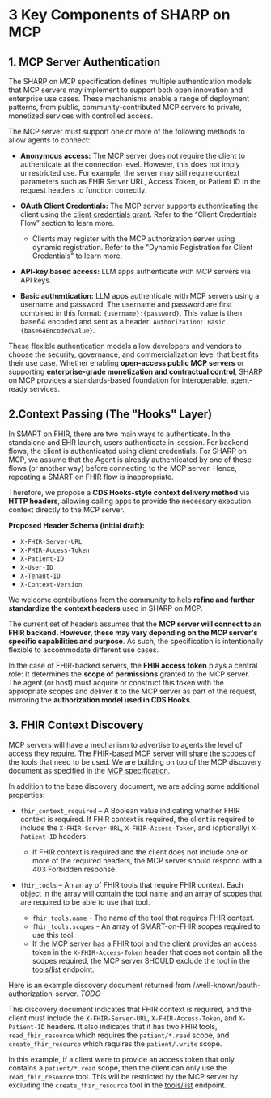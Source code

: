 # 3 Key Components of SHARP on MCP

## 1. MCP Server Authentication

The SHARP on MCP specification defines multiple authentication models that MCP servers
may implement to support both open innovation and enterprise use cases. These mechanisms
enable a range of deployment patterns, from public, community-contributed MCP servers
to private, monetized services with controlled access.

The MCP server must support one or more of the following methods to allow agents
to connect:

-   **Anonymous access:** The MCP server does not require the client to authenticate
    at the connection level. However, this does not imply unrestricted use. For example,
    the server may still require context parameters such as FHIR Server URL, Access
    Token, or Patient ID in the request headers to function correctly.

-   **OAuth Client Credentials:** The MCP server supports authenticating the client
    using the [client credentials grant](https://datatracker.ietf.org/doc/html/draft-ietf-oauth-v2-1-12#name-client-credentials-grant).
    Refer to the “Client Credentials Flow” section to learn more.

    -   Clients may register with the MCP authorization server using dynamic registration.
        Refer to the "Dynamic Registration for Client Credentials" to learn more.

-   **API-key based access:** LLM apps authenticate with MCP servers via API keys.

-   **Basic authentication:** LLM apps authenticate with MCP servers using a username
    and password. The username and password are first combined in this format: `{username}:{password}`.
    This value is then base64 encoded and sent as a header: `Authorization: Basic {base64EncodedValue}`.

These flexible authentication models allow developers and vendors to choose the
security, governance, and commercialization level that best fits their use case.
Whether enabling **open-access public MCP servers** or supporting **enterprise-grade
monetization and contractual control**, SHARP on MCP provides a standards-based
foundation for interoperable, agent-ready services.

## 2.Context Passing (The "Hooks" Layer)

In SMART on FHIR, there are two main ways to authenticate. In the standalone and
EHR launch, users authenticate in-session. For backend flows, the client is authenticated
using client credentials. For SHARP on MCP, we assume that the Agent is already
authenticated by one of these flows (or another way) before connecting to the
MCP server. Hence, repeating a SMART on FHIR flow is inappropriate.

Therefore, we propose a **CDS Hooks-style context delivery method** via **HTTP headers**,
allowing calling apps to provide the necessary execution context directly to the
MCP server.

**Proposed Header Schema (initial draft):**

-   `X-FHIR-Server-URL`
-   `X-FHIR-Access-Token`
-   `X-Patient-ID`
-   `X-User-ID`
-   `X-Tenant-ID`
-   `X-Context-Version`

We welcome contributions from the community to help **refine and further standardize
the context headers** used in SHARP on MCP.

The current set of headers assumes that the **MCP server will connect to an FHIR
backend. However, these may vary depending on the MCP server's specific capabilities
and purpose**. As such, the specification is intentionally flexible to accommodate
different use cases.

In the case of FHIR-backed servers, the **FHIR access token** plays a central role:
It determines the **scope of permissions** granted to the MCP server. The agent
(or host) must acquire or construct this token with the appropriate scopes and deliver
it to the MCP server as part of the request, mirroring the **authorization model
used in CDS Hooks**.

## 3. FHIR Context Discovery

MCP servers will have a mechanism to advertise to agents the level of access they
require. The FHIR-based MCP server will share the scopes of the tools that need
to be used. We are building on top of the MCP discovery document as specified in
the [MCP specification](https://modelcontextprotocol.io/specification/2025-03-26/basic/authorization#2-3-server-metadata-discovery).

In addition to the base discovery document, we are adding some additional properties:

-   `fhir_context_required` – A Boolean value indicating whether FHIR context is required.
    If FHIR context is required, the client is required to include the `X-FHIR-Server-URL`,
    `X-FHIR-Access-Token`, and (optionally) `X-Patient-ID` headers.

    -   If FHIR context is required and the client does not include one or more of the
        required headers, the MCP server should respond with a 403 Forbidden response.

-   `fhir_tools` – An array of FHIR tools that require FHIR context. Each object in
    the array will contain the tool name and an array of scopes that are required to
    be able to use that tool.

    -   `fhir_tools.name` - The name of the tool that requires FHIR context.
    -   `fhir_tools.scopes` - An array of SMART-on-FHIR scopes required to use this tool.
    -   If the MCP server has a FHIR tool and the client provides an access token in
        the `X-FHIR-Access-Token` header that does not contain all the scopes required,
        the MCP server SHOULD exclude the tool in the [tools/list](https://modelcontextprotocol.io/specification/2025-03-26/server/tools#listing-tools)
        endpoint.

Here is an example discovery document returned from /.well-known/oauth-authorization-server.
_TODO_

This discovery document indicates that FHIR context is required, and the client
must include the `X-FHIR-Server-URL`, `X-FHIR-Access-Token`, and `X-Patient-ID`
headers. It also indicates that it has two FHIR tools, `read_fhir_resource` which
requires the `patient/*.read` scope, and `create_fhir_resource` which requires the
`patient/.write` scope.

In this example, if a client were to provide an access token that only contains
a `patient/*.read` scope, then the client can only use the `read_fhir_resource`
tool. This will be restricted by the MCP server by excluding the `create_fhir_resource`
tool in the [tools/list](https://modelcontextprotocol.io/specification/2025-03-26/server/tools#listing-tools)
endpoint.
